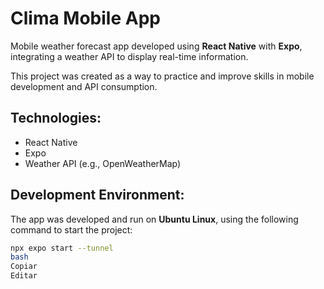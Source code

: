 # Clima Mobile App

Mobile weather forecast app developed using **React Native** with **Expo**, integrating a weather API to display real-time information.

This project was created as a way to practice and improve skills in mobile development and API consumption.

## **Technologies:**
- React Native  
- Expo  
- Weather API (e.g., OpenWeatherMap)

## **Development Environment:**
The app was developed and run on **Ubuntu Linux**, using the following command to start the project:

```bash
npx expo start --tunnel
bash
Copiar
Editar
